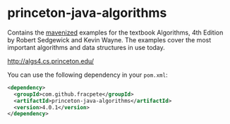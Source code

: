 # princeton-java-algorithms

Contains the [mavenized](http://search.maven.org/#search%7Cga%7C1%7Cg%3A%22com.googlecode.princeton-java-algorithms%22) examples for the textbook Algorithms, 4th Edition by Robert Sedgewick and Kevin Wayne. 
The examples cover the most important algorithms and data structures in use today.

http://algs4.cs.princeton.edu/

You can use the following dependency in your `pom.xml`:

```xml
<dependency>
  <groupId>com.github.fracpete</groupId>
  <artifactId>princeton-java-algorithms</artifactId>
  <version>4.0.1</version>
</dependency>
```

